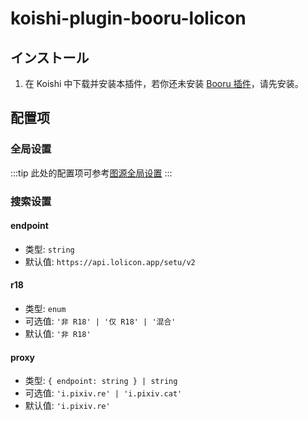 # koishi-plugin-booru-lolicon

## インストール

1. 在 Koishi 中下载并安装本插件，若你还未安装 [Booru 插件](../index.md)，请先安装。

## 配置项

### 全局设置

:::tip
此处的配置项可参考[图源全局设置](../config#图源全局设置)
:::

### 搜索设置

#### endpoint

- 类型: `string`
- 默认值: `https://api.lolicon.app/setu/v2`

#### r18

- 类型: `enum`
- 可选值: `'非 R18' | '仅 R18' | '混合'`
- 默认值: `'非 R18'`

#### proxy

- 类型: `{ endpoint: string } | string`
- 可选值: `'i.pixiv.re' | 'i.pixiv.cat'`
- 默认值: `'i.pixiv.re'`
